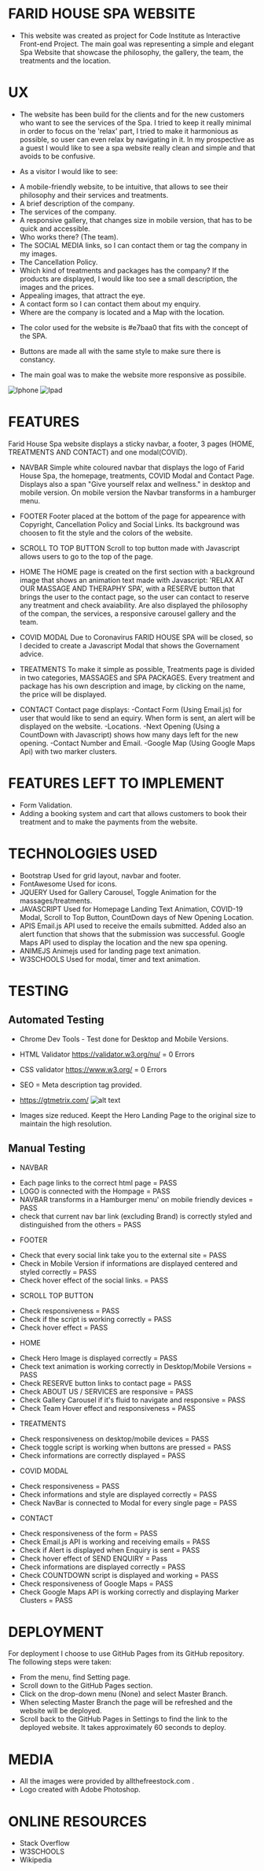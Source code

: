 

# FARID HOUSE SPA WEBSITE

* This website was created as project for Code Institute as Interactive Front-end Project.
The main goal was representing a simple and elegant Spa Website that showcase the philosophy, the gallery, the team, the treatments and the location.


# UX 

* The website has been build for the clients and for the new customers who want to see the services of the Spa.
I tried to keep it really minimal in order to focus on the 'relax' part, I tried to make it harmonious as possible, so user can even relax by navigating in it.
In my prospective as a guest I would like to see a spa website really clean and simple and that avoids to be confusive.

* As a visitor I would like to see:
- A mobile-friendly website, to be intuitive, that allows to see their philosophy and their services and treatments. 
- A brief description of the company. 
- The services of the company.
- A responsive gallery, that changes size in mobile version, that has to be quick and accessible.
- Who works there? (The team).
- The SOCIAL MEDIA links, so I can contact them or tag the company in my images.
- The Cancellation Policy.
- Which kind of treatments and packages has the company? If the products are displayed, I would like too see a small description, the images and the prices.
- Appealing images, that attract the eye.
- A contact form so I can contact them about my enquiry. 
- Where are the company is located and a Map with the location.

* The color used for the website is #e7baa0 that fits with the concept of the SPA.

* Buttons are made all with the same style to make sure there is constancy.

* The main goal was to make the website more responsive as possibile. 

![Iphone](https://img.techpowerup.org/200718/8000-d8670b6e-e176-48f5-94d0-00caed22ed22-ws-eu01-gitpod-io-iphone-6-7-8-plus.png)
![Ipad](https://img.techpowerup.org/200718/8000-d8670b6e-e176-48f5-94d0-00caed22ed22-ws-eu01-gitpod-io-treatments-html-ipad.png)


# FEATURES

Farid House Spa website displays a sticky navbar, a footer, 3 pages (HOME, TREATMENTS AND CONTACT) and one modal(COVID).

* NAVBAR
Simple white coloured navbar that displays the logo of Farid House Spa, the homepage, treatments, COVID Modal and Contact Page. 
Displays also a span "Give yourself relax and wellness." in desktop and mobile version.
On mobile version the Navbar transforms in a hamburger menu.

* FOOTER 
Footer placed at the bottom of the page for appearence with Copyright, Cancellation Policy and Social Links. 
Its background was choosen to fit the style and the colors of the website.

* SCROLL TO TOP BUTTON
Scroll to top button made with Javascript allows users to go to the top of the page.

* HOME
The HOME page is created on the first section with a background image that shows an animation text made with Javascript: 'RELAX AT OUR MASSAGE AND THERAPHY SPA', with a RESERVE button that brings the user to the contact page, so the user can contact to reserve any treatment and check avaiability.
Are also displayed the philosophy of the compan, the services, a responsive carousel gallery and the team.

* COVID MODAL
Due to Coronavirus FARID HOUSE SPA will be closed, so I decided to create a Javascript Modal that shows the Governament advice. 

* TREATMENTS 
To make it simple as possible, Treatments page is divided in two categories, MASSAGES and SPA PACKAGES.
Every treatment and package has his own description and image, by clicking on the name, the price will be displayed. 
 

* CONTACT 
Contact page displays: 
-Contact Form (Using Email.js) for user that would like to send an equiry. When form is sent, an alert will be displayed on the website.
-Locations.
-Next Opening (Using a CountDown with Javascript) shows how many days left for the new opening.
-Contact Number and Email.
-Google Map (Using Google Maps Api) with two marker clusters.

# FEATURES LEFT TO IMPLEMENT

* Form Validation.
* Adding a booking system and cart that allows customers to book their treatment and to make the payments from the website.



# TECHNOLOGIES USED 

* Bootstrap
Used for grid layout, navbar and footer.
* FontAwesome
Used for icons.
* JQUERY
Used for Gallery Carousel, Toggle Animation for the massages/treatments.
* JAVASCRIPT
Used for Homepage Landing Text Animation, COVID-19 Modal, Scroll to Top Button, CountDown days of New Opening Location.
* APIS 
Email.js API used to receive the emails submitted. Added also an alert function that shows that the submission was successful. 
Google Maps API used to display the location and the new spa opening.
* ANIMEJS
Animejs used for landing page text animation.
* W3SCHOOLS 
Used for modal, timer and text animation.



# TESTING 

## Automated Testing 
* Chrome Dev Tools - Test done for Desktop and Mobile Versions.
* HTML Validator https://validator.w3.org/nu/ = 0 Errors
* CSS validator https://www.w3.org/  = 0 Errors 
* SEO = Meta description tag provided. 
* https://gtmetrix.com/
 ![alt text](https://img.techpowerup.org/200710/faridperformance.png)

* Images size reduced. Keept the Hero Landing Page to the original size to maintain the high resolution.


## Manual Testing 

* NAVBAR 
- Each page links to the correct html page = PASS
- LOGO is connected with the Hompage = PASS
- NAVBAR transforms in a Hamburger menu' on mobile friendly devices = PASS
- check that current nav bar link (excluding Brand) is correctly styled and distinguished from the others = PASS

* FOOTER
- Check that every social link take you to the external site = PASS
- Check in Mobile Version if informations are displayed centered and styled correctly = PASS
- Check hover effect of the social links. = PASS


* SCROLL TOP BUTTON
- Check responsiveness = PASS
- Check if the script is working correctly = PASS
- Check hover effect = PASS


* HOME 
- Check Hero Image is displayed correctly = PASS
- Check text animation is working correctly in Desktop/Mobile Versions = PASS
- Check RESERVE button links to contact page = PASS
- Check ABOUT US / SERVICES are responsive = PASS 
- Check Gallery Carousel if it's fluid to navigate and responsive = PASS
- Check Team Hover effect and responsiveness = PASS 


* TREATMENTS 
- Check responsiveness on desktop/mobile devices = PASS
- Check toggle script is working when buttons are pressed = PASS 
- Check informations are correctly displayed = PASS


* COVID MODAL
- Check responsiveness = PASS
- Check informations and style are displayed correctly = PASS
- Check NavBar is connected to Modal for every single page = PASS


* CONTACT 
- Check responsiveness of the form = PASS
- Check Email.js API is working and receiving emails = PASS
- Check if Alert is displayed when Enquiry is sent = PASS
- Check hover effect of SEND ENQUIRY = Pass
- Check informations are displayed correctly = PASS 
- Check COUNTDOWN script is displayed and working = PASS
- Check responsiveness of Google Maps = PASS
- Check Google Maps API is working correctly and displaying Marker Clusters = PASS 



# DEPLOYMENT

For deployment I choose to use GitHub Pages from its GitHub repository.
The following steps were taken:
- From the menu, find Setting page.
- Scroll down to the GitHub Pages section.
- Click on the drop-down menu (None) and select Master Branch.
- When selecting Master Branch the page will be refreshed and the website will be deployed.
- Scroll back to the GitHub Pages in Settings to find the link to the deployed website. It takes approximately 60 seconds to deploy.



# MEDIA

* All the images were provided by allthefreestock.com .
* Logo created with Adobe Photoshop. 



# ONLINE RESOURCES

* Stack Overflow
* W3SCHOOLS
* Wikipedia 